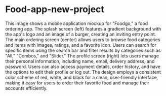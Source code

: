 # Food-app-new-project
This image shows a mobile application mockup for "Foodgo," a food ordering app. The splash screen (left) features a gradient background with the app's logo and an image of a burger, creating an inviting entry point. The main ordering screen (center) allows users to browse food categories and items with images, ratings, and a favorite icon. Users can search for specific items using the search bar and filter results by categories such as "All," "Combos," and "Slider." The profile screen (right) lets users manage their personal information, including name, email, delivery address, and password. Users can also access payment details, order history, and have the options to edit their profile or log out. The design employs a consistent color scheme of red, white, and black for a clean, user-friendly interface, making it easy for users to order their favorite food and manage their accounts efficiently.
